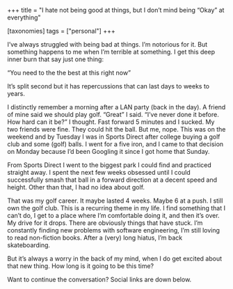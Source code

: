 +++
title = "I hate not being good at things, but I don’t mind being “Okay” at everything"

[taxonomies]
tags = ["personal"]
+++

I’ve always struggled with being bad at things. I’m notorious for it. But something happens to me when I’m terrible at something. I get this deep inner burn that say just one thing:

“You need to the the best at this right now”
<!-- more -->

It’s split second but it has repercussions that can last days to weeks to years.

I distinctly remember a morning after a LAN party (back in the day). A friend of mine said we should play golf. “Great” I said. “I’ve never done it before. How hard can it be?” I thought. Fast forward 5 minutes and I sucked. My two friends were fine. They could hit the ball. But me, nope. This was on the weekend and by Tuesday I was in Sports Direct after college buying a golf club and some (golf) balls. I went for a five iron, and I came to that decision on Monday because I’d been Googling it since I got home that Sunday.

From Sports Direct I went to the biggest park I could find and practiced straight away. I spent the next few weeks obsessed until I could successfully smash that ball in a forward direction at a decent speed and height. Other than that, I had no idea about golf.

That was my golf career. It maybe lasted 4 weeks. Maybe 6 at a push. I still own the golf club. This is a recurring theme in my life. I find something that I can’t do, I get to a place where I’m comfortable doing it, and then it’s over. My drive for it drops. There are obviously things that have stuck. I’m constantly finding new problems with software engineering, I’m still loving to read non-fiction books. After a (very) long hiatus, I’m back skateboarding.

But it’s always a worry in the back of my mind, when I do get excited about that new thing. How long is it going to be this time?

Want to continue the conversation? Social links are down below.

